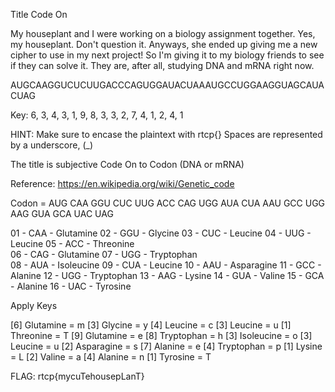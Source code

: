 Title Code On

My houseplant and I were working on a biology assignment together. Yes, my houseplant. Don't question it. Anyways, she ended up giving me a new cipher to use in my next project! So I'm giving it to my biology friends to see if they can solve it. They are, after all, studying DNA and mRNA right now.

AUGCAAGGUCUCUUGACCCAGUGGAUACUAAAUGCCUGGAAGGUAGCAUACUAG

Key: 6, 3, 4, 3, 1, 9, 8, 3, 3, 2, 7, 4, 1, 2, 4, 1

HINT: Make sure to encase the plaintext with rtcp{} Spaces are represented by a underscore, (_)

The title is subjective Code On to Codon (DNA or mRNA)

Reference:
    https://en.wikipedia.org/wiki/Genetic_code

Codon = AUG CAA GGU CUC UUG ACC CAG UGG AUA CUA AAU GCC UGG AAG GUA GCA UAC UAG

01 - CAA - Glutamine
02 - GGU - Glycine
03 - CUC - Leucine
04 - UUG - Leucine
05 - ACC - Threonine   
06 - CAG - Glutamine
07 - UGG - Tryptophan  
08 - AUA - Isoleucine
09 - CUA - Leucine
10 - AAU - Asparagine
11 - GCC - Alanine
12 - UGG - Tryptophan
13 - AAG - Lysine
14 - GUA - Valine
15 - GCA - Alanine
16 - UAC - Tyrosine

Apply Keys

[6] Glutamine   = m
[3] Glycine     = y
[4] Leucine     = c
[3] Leucine     = u
[1] Threonine   = T
[9] Glutamine   = e
[8] Tryptophan  = h
[3] Isoleucine  = o
[3] Leucine     = u
[2] Asparagine  = s
[7] Alanine     = e
[4] Tryptophan  = p
[1] Lysine      = L
[2] Valine      = a
[4] Alanine     = n
[1] Tyrosine    = T

FLAG: rtcp{mycuTehousepLanT}